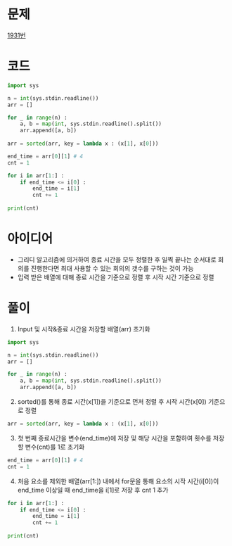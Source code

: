 # 문제
[1931번](https://www.acmicpc.net/problem/1931)

# 코드
```python
import sys

n = int(sys.stdin.readline())
arr = []

for _ in range(n) :
    a, b = map(int, sys.stdin.readline().split())
    arr.append([a, b])
    
arr = sorted(arr, key = lambda x : (x[1], x[0]))

end_time = arr[0][1] # 4
cnt = 1

for i in arr[1:] :
    if end_time <= i[0] :
        end_time = i[1]
        cnt += 1
        
print(cnt)
```

# 아이디어
- 그리디 알고리즘에 의거하여 종료 시간을 모두 정렬한 후 일찍 끝나는 순서대로 회의를 진행한다면 최대 사용할 수 있는 회의의 갯수를 구하는 것이 가능
- 입력 받은 배열에 대해 종료 시간을 기준으로 정렬 후 시작 시간 기준으로 정렬

# 풀이
1. Input 및 시작&종료 시간을 저장할 배열(arr) 초기화  
```python
import sys

n = int(sys.stdin.readline())
arr = []

for _ in range(n) :
    a, b = map(int, sys.stdin.readline().split())
    arr.append([a, b])
```

2. sorted()를 통해 종료 시간(x[1])을 기준으로 먼저 정렬 후 시작 시간(x[0]) 기준으로 정렬
```python
arr = sorted(arr, key = lambda x : (x[1], x[0]))
```

3. 첫 번째 종료시간을 변수(end_time)에 저장 및 해당 시간을 포함하여 횟수를 저장할 변수(cnt)를 1로 초기화 
```python
end_time = arr[0][1] # 4
cnt = 1
```

4. 처음 요소를 제외한 배열(arr[1:]) 내에서 for문을 통해 요소의 시작 시간(i[0])이 end_time 이상일 때 end_time을 i[1]로 저장 후 cnt 1 추가
```python
for i in arr[1:] :
    if end_time <= i[0] :
        end_time = i[1]
        cnt += 1
        
print(cnt)
```
